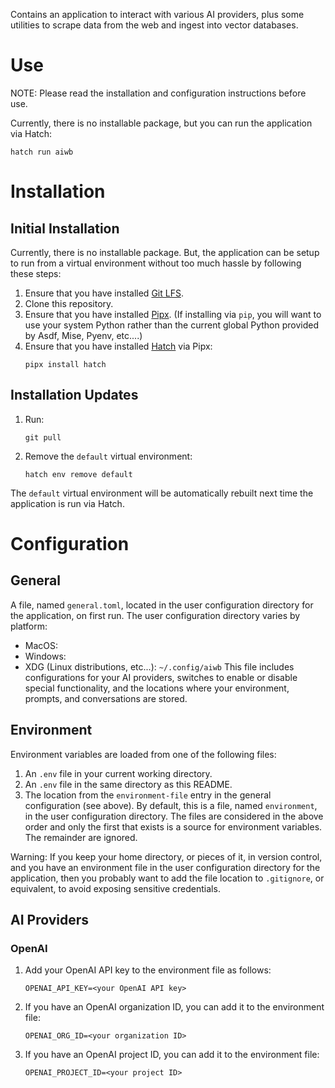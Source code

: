 Contains an application to interact with various AI providers, plus some
utilities to scrape data from the web and ingest into vector databases.

# Use

NOTE: Please read the installation and configuration instructions before use.

Currently, there is no installable package, but you can run the application
via Hatch:
```
hatch run aiwb
```

# Installation

## Initial Installation

Currently, there is no installable package. But, the application can be setup
to run from a virtual environment without too much hassle by following these
steps:

1. Ensure that you have installed [Git LFS](https://git-lfs.com/).
1. Clone this repository.
1. Ensure that you have installed
   [Pipx](https://github.com/pypa/pipx/blob/main/README.md#install-pipx).
   (If installing via `pip`, you will want to use your system Python rather
   than the current global Python provided by Asdf, Mise, Pyenv, etc....)
1. Ensure that you have installed
   [Hatch](https://github.com/pypa/hatch/blob/master/README.md) via Pipx:
   ```
   pipx install hatch
   ```

## Installation Updates

1. Run:
   ```
   git pull
   ```
1. Remove the `default` virtual environment:
   ```
   hatch env remove default
   ```

The `default` virtual environment will be automatically rebuilt next time the
application is run via Hatch.

# Configuration

## General

A file, named `general.toml`, located in the user configuration directory for
the application, on first run. The user configuration directory varies by
platform:
* MacOS:
* Windows:
* XDG (Linux distributions, etc...): `~/.config/aiwb`
This file includes configurations for your AI providers, switches to enable or
disable special functionality, and the locations where your environment,
prompts, and conversations are stored.

## Environment

Environment variables are loaded from one of the following files:
1. An `.env` file in your current working directory.
1. An `.env` file in the same directory as this README.
1. The location from the `environment-file` entry in the general configuration
   (see above). By default, this is a file, named `environment`, in the user
   configuration directory.
The files are considered in the above order and only the first that exists is a
source for environment variables. The remainder are ignored.

Warning: If you keep your home directory, or pieces of it, in version control,
and you have an environment file in the user configuration directory for the
application, then you probably want to add the file location to `.gitignore`,
or equivalent, to avoid exposing sensitive credentials.

## AI Providers

### OpenAI

1. Add your OpenAI API key to the environment file as follows:
   ```
   OPENAI_API_KEY=<your OpenAI API key>
   ```
1. If you have an OpenAI organization ID, you can add it to the environment
   file:
   ```
   OPENAI_ORG_ID=<your organization ID>
   ```
1. If you have an OpenAI project ID, you can add it to the environment file:
   ```
   OPENAI_PROJECT_ID=<your project ID>
   ```
